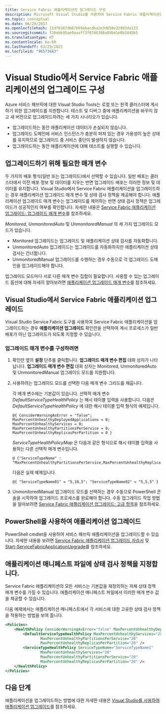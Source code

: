 ```yaml
---
title: Service Fabric 애플리케이션의 업그레이드 구성
description: Microsoft Visual Studio를 사용하여 Service Fabric 애플리케이션을 업그레이드하기 위한 설정을 구성하는 방법에 대해 알아봅니다.
ms.topic: conceptual
ms.date: 06/29/2017
ms.openlocfilehash: 11df0387db07669ebacdba2e3d850e32903da133
ms.sourcegitcommit: f28ebb95ae9aaaff3f87d8388a09b41e0b3445b5
ms.translationtype: HT
ms.contentlocale: ko-KR
ms.lasthandoff: 03/29/2021
ms.locfileid: "96573683"
---
```

# <a name="configure-the-upgrade-of-a-service-fabric-application-in-visual-studio"></a>Visual Studio에서 Service Fabric 애플리케이션의 업그레이드 구성
Azure 서비스 패브릭에 대한 Visual Studio Tools는 로컬 또는 원격 클러스터에 게시하기 위한 업그레이드를 지원합니다. 테스트 및 디버그 중에 애플리케이션을 바꾸지 않고 새 버전으로 업그레이드하려는 세 가지 시나리오가 있습니다.

* 업그레이드하는 동안 애플리케이션 데이터가 손실되지 않습니다.
* 업그레이드 도메인에 서비스 인스턴스가 충분히 퍼져 있는 경우 가용성이 높은 상태를 유지하므로 업그레이드 중 서비스 중단이 발생하지 않습니다.
* 업그레이드하는 동안 애플리케이션에 대해 테스트를 실행할 수 있습니다.

## <a name="parameters-needed-to-upgrade"></a>업그레이드하기 위해 필요한 매개 변수
두 가지의 배포 형식(일반 또는 업그레이드)에서 선택할 수 있습니다. 일반 배포는 클러스터에서 이전 배포 정보 및 데이터를 지우는 반면 업그레이드 배포는 이러한 정보 및 데이터를 유지합니다. Visual Studio에서 Service Fabric 애플리케이션을 업그레이드하는 경우 애플리케이션 업그레이드 매개 변수 및 상태 검사 정책을 제공해야 합니다. 애플리케이션 업그레이드 매개 변수는 업그레이드를 제어하는 반면 상태 검사 정책은 업그레이드가 성공적인지 여부를 확인합니다. 자세한 내용은 [Service Fabric 애플리케이션 업그레이드: 업그레이드 매개 변수](service-fabric-application-upgrade-parameters.md)를 참조하세요.

*Monitored*, *UnmonitoredAuto* 및 *UnmonitoredManual* 의 세 가지 업그레이드 모드가 있습니다.

* Monitored 업그레이드는 업그레이드 및 애플리케이션 상태 검사를 자동화합니다.
* UnmonitoredAuto 업그레이드는 업그레이드를 자동화하지만 애플리케이션 상태 검사는 건너뜁니다.
* UnmonitoredManual 업그레이드를 수행하는 경우 수동으로 각 업그레이드 도메인을 업그레이드해야 합니다.

업그레이드 모드마다 서로 다른 매개 변수 집합이 필요합니다. 사용할 수 있는 업그레이드 옵션에 대해 자세히 알아보려면 [애플리케이션 업그레이드 매개 변수](service-fabric-application-upgrade-parameters.md)를 참조하세요.

## <a name="upgrade-a-service-fabric-application-in-visual-studio"></a>Visual Studio에서 Service Fabric 애플리케이션 업그레이드
Visual Studio Service Fabric 도구를 사용하여 Service Fabric 애플리케이션을 업그레이드하는 경우 **애플리케이션 업그레이드** 확인란을 선택하여 게시 프로세스가 일반 배포가 아닌 업그레이드가 되도록 지정할 수 있습니다.

### <a name="to-configure-the-upgrade-parameters"></a>업그레이드 매개 변수를 구성하려면
1. 확인란 옆의 **설정** 단추를 클릭합니다. **업그레이드 매개 변수 편집** 대화 상자가 나타납니다. **업그레이드 매개 변수 편집** 대화 상자는 Monitored, UnmonitoredAuto 및 UnmonitoredManual 업그레이드 모드를 지원합니다.
2. 사용하려는 업그레이드 모드를 선택한 다음 매개 변수 그리드를 채웁니다.

    각 매개 변수에는 기본값이 있습니다. 선택적 매개 변수 *DefaultServiceTypeHealthPolicy* 는 해시 테이블 입력을 사용합니다. 다음은 *DefaultServiceTypeHealthPolicy* 에 대한 해시 테이블 입력 형식의 예제입니다.

    ```
    @{ ConsiderWarningAsError = "false"; MaxPercentUnhealthyDeployedApplications = 0; MaxPercentUnhealthyServices = 0; MaxPercentUnhealthyPartitionsPerService = 0; MaxPercentUnhealthyReplicasPerPartition = 0 }
    ```

    *ServiceTypeHealthPolicyMap* 은 다음과 같은 형식으로 해시 테이블 입력을 사용하는 다른 선택적 매개 변수입니다.

    ```    
    @ {"ServiceTypeName" : "MaxPercentUnhealthyPartitionsPerService,MaxPercentUnhealthyReplicasPerPartition,MaxPercentUnhealthyServices"}
    ```

    다음은 실제 예제입니다.

    ```
    @{ "ServiceTypeName01" = "5,10,5"; "ServiceTypeName02" = "5,5,5" }
    ```
3. UnmonitoredManual 업그레이드 모드를 선택하는 경우 수동으로 PowerShell 콘솔을 시작하여 업그레이드 프로세스를 완료해야 합니다. 수동 업그레이드 작업 방법을 알아보려면 [Service Fabric 애플리케이션 업그레이드: 고급 항목](service-fabric-application-upgrade-advanced.md)을 참조하세요.

## <a name="upgrade-an-application-by-using-powershell"></a>PowerShell을 사용하여 애플리케이션 업그레이드
PowerShell cmdlet을 사용하여 서비스 패브릭 애플리케이션을 업그레이드할 수 있습니다. 자세한 내용을 보려면 [Service Fabric 애플리케이션 업그레이드 자습서](service-fabric-application-upgrade-tutorial.md) 및 [Start-ServiceFabricApplicationUpgrade](/powershell/module/servicefabric/start-servicefabricapplicationupgrade)를 참조하세요.

## <a name="specify-a-health-check-policy-in-the-application-manifest-file"></a>애플리케이션 매니페스트 파일에 상태 검사 정책을 지정합니다.
Service Fabric 애플리케이션의 모든 서비스는 기본값을 재정의하는 자체 상태 정책 매개 변수를 가질 수 있습니다. 애플리케이션 매니페스트 파일에서 이러한 매개 변수 값을 제공할 수 있습니다.

다음 예제에서는 애플리케이션 매니페스트에서 각 서비스에 대한 고유한 상태 검사 정책을 적용하는 방법을 보여 줍니다.

```xml
<Policies>
    <HealthPolicy ConsiderWarningAsError="false" MaxPercentUnhealthyDeployedApplications="20">
        <DefaultServiceTypeHealthPolicy MaxPercentUnhealthyServices="20"               
                MaxPercentUnhealthyPartitionsPerService="20"
                MaxPercentUnhealthyReplicasPerPartition="20" />
        <ServiceTypeHealthPolicy ServiceTypeName="ServiceTypeName1"
                MaxPercentUnhealthyServices="20"
                MaxPercentUnhealthyPartitionsPerService="20"
                MaxPercentUnhealthyReplicasPerPartition="20" />      
    </HealthPolicy>
</Policies>
```
## <a name="next-steps"></a>다음 단계
애플리케이션을 업그레이드하는 방법에 대한 자세한 내용은 [Visual Studio를 사용하여 애플리케이션 업그레이드](service-fabric-application-upgrade-tutorial.md)를 참조하세요.
